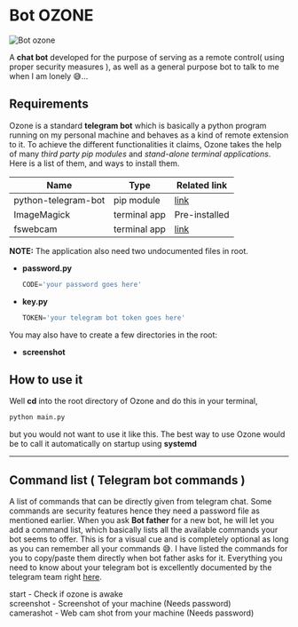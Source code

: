 # Bot OZONE
![Bot ozone](https://cdn.dribbble.com/users/101288/screenshots/3489110/4.gif)

A **chat bot** developed for the purpose of serving as a remote control( using proper security measures ), as well as a general purpose bot to talk to me when I am lonely :sweat_smile:...

## Requirements
Ozone is a standard **telegram bot** which is basically a python program running on my personal machine and behaves as a kind of remote extension to it. To achieve the different functionalities it claims, Ozone takes the help of many *third party pip modules* and *stand-alone terminal applications*.
Here is a list of them, and ways to install them.

| Name | Type | Related link |
| --- | --- | --- |
| python-telegram-bot | pip module | [link](https://github.com/python-telegram-bot/python-telegram-bot) |
| ImageMagick | terminal app | Pre-installed |
| fswebcam | terminal app | [link](https://askubuntu.com/questions/106770/take-a-picture-from-terminal) |

**NOTE:** The application also need two undocumented files in root.  
   * **password.py**  
      ```python
	  CODE='your password goes here'
	  ```
   * **key.py**  
      ```python
	  TOKEN='your telegram bot token goes here'
	  ```

   You may also have to create a few directories in the root:
   * **screenshot**

## How to use it
Well **cd** into the root directory of Ozone and do this in your terminal,
```bash
python main.py
```
but you would not want to use it like this. The best way to use Ozone would be to call it automatically on startup using **systemd**

---

## Command list ( Telegram bot commands )
A list of commands that can be directly given from telegram chat. Some commands are security features hence they need a password file as mentioned earlier. When you ask **Bot father** for a new bot, he will let you add a command list, which basically lists all the available commands your bot seems to offer. This is for a visual cue and is completely optional as long as you can remember all your commands :sweat_smile:. I have listed the commands for you to copy/paste them directly when bot father asks for it. Everything you need to know about your telegram bot is excellently documented by the telegram team right [here](https://core.telegram.org/bots). 

start - Check if ozone is awake  
screenshot - Screenshot of your machine (Needs password)  
camerashot - Web cam shot from your machine (Needs password)
